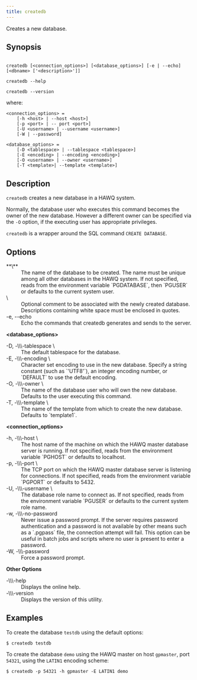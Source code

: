 ```yaml
---
title: createdb
---
```


<!--
Licensed to the Apache Software Foundation (ASF) under one
or more contributor license agreements.  See the NOTICE file
distributed with this work for additional information
regarding copyright ownership.  The ASF licenses this file
to you under the Apache License, Version 2.0 (the
"License"); you may not use this file except in compliance
with the License.  You may obtain a copy of the License at

  http://www.apache.org/licenses/LICENSE-2.0

Unless required by applicable law or agreed to in writing,
software distributed under the License is distributed on an
"AS IS" BASIS, WITHOUT WARRANTIES OR CONDITIONS OF ANY
KIND, either express or implied.  See the License for the
specific language governing permissions and limitations
under the License.
-->

Creates a new database.

## Synopsis<a id="topic1__section2"></a>

``` pre

createdb [<connection_options>] [<database_options>] [-e | --echo] [<dbname> ['<description>']]

createdb --help 

createdb --version

```
where:

``` pre
<connection_options> =
	[-h <host> | --host <host>] 
	[-p <port> | -- port <port>] 
	[-U <username> | --username <username>] 
    [-W | --password] 
         
<database_options> =
    [-D <tablespace> | --tablespace <tablespace>]
    [-E <encoding> | --encoding <encoding>]
    [-O <username> | --owner <username>] 
    [-T <template>| --template <template>] 
```

## Description<a id="topic1__section3"></a>

`createdb` creates a new database in a HAWQ system.

Normally, the database user who executes this command becomes the owner of the new database. However a different owner can be specified via the `-O` option, if the executing user has appropriate privileges.

`createdb` is a wrapper around the SQL command `CREATE DATABASE`.

## Options<a id="topic1__section4"></a>

<dt>**\<dbname\>**</dt>
<dd>The name of the database to be created. The name must be unique among all other databases in the HAWQ system. If not specified, reads from the environment variable `PGDATABASE`, then `PGUSER` or defaults to the current system user.</dd>

<dt>\<description\></dt>
<dd>Optional comment to be associated with the newly created database. Descriptions containing white space must be enclosed in quotes.</dd>

<dt>-e, --echo </dt>
<dd>Echo the commands that createdb generates and sends to the server.</dd>

**\<database_options\>**

<dt>-D, -\\\-tablespace \<tablespace\>  </dt>
<dd>The default tablespace for the database.</dd>

<dt>-E, -\\\-encoding \<encoding\> </dt>
<dd>Character set encoding to use in the new database. Specify a string constant (such as `'UTF8'`), an integer encoding number, or `DEFAULT` to use the default encoding.</dd>

<dt>-O, -\\\-owner \<username\>  </dt>
<dd>The name of the database user who will own the new database. Defaults to the user executing this command.</dd>

<dt>-T, -\\\-template \<template\>  </dt>
<dd>The name of the template from which to create the new database. Defaults to `template1`.</dd>

**\<connection_options\>**
 
<dt>-h, -\\\-host \<hostname\>  </dt>
<dd>The host name of the machine on which the HAWQ master database server is running. If not specified, reads from the environment variable `PGHOST` or defaults to localhost.</dd>

<dt>-p, -\\\-port \<port\>  </dt>
<dd>The TCP port on which the HAWQ master database server is listening for connections. If not specified, reads from the environment variable `PGPORT` or defaults to 5432.</dd>

<dt>-U, -\\\-username \<username\>  </dt>
<dd>The database role name to connect as. If not specified, reads from the environment variable `PGUSER` or defaults to the current system role name.</dd>

<dt>-w, -\\\-no-password  </dt>
<dd>Never issue a password prompt. If the server requires password authentication and a password is not available by other means such as a `.pgpass` file, the connection attempt will fail. This option can be useful in batch jobs and scripts where no user is present to enter a password.</dd>

<dt>-W, -\\\-password  </dt>
<dd>Force a password prompt.</dd>


**Other Options**

<dt>-\\\-help  </dt>
<dd>Displays the online help.</dd>

<dt>-\\\-version  </dt>
<dd>Displays the version of this utility.</dd>

## Examples<a id="topic1__section6"></a>

To create the database `testdb` using the default options:

``` shell
$ createdb testdb
```

To create the database `demo` using the HAWQ master on host `gpmaster`, port `54321`, using the `LATIN1` encoding scheme:

``` shell
$ createdb -p 54321 -h gpmaster -E LATIN1 demo
```
